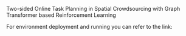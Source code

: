Two-sided Online Task Planning in Spatial Crowdsourcing with Graph Transformer based Reinforcement Learning 
 

For environment deployment and running you can refer to the link:
